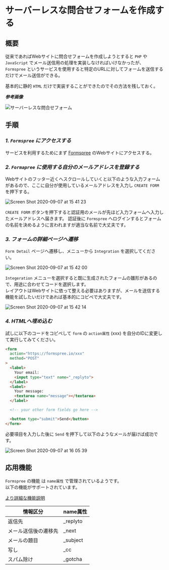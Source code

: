# サーバーレスな問合せフォームを作成する

## 概要

従来であればWebサイトに問合せフォームを作成しようとすると `PHP` や `JavaScript` でメール送信用の処理を実装しなければいけなかったが、 `Formspree` というサービスを使用すると特定のURLに対してフォームを送信するだけでメール送信ができる。

基本的に静的 `HTML` だけで実装することができたのでその方法を残しておく。

***参考画像***

![サーバーレスな問合せフォーム](https://user-images.githubusercontent.com/13072231/92356433-1367b580-f121-11ea-96e4-77499dca4725.png)

## 手順

### ***1. `Formspree` にアクセスする***

サービスを利用するためにまず [Formspree](https://formspree.io/) のWebサイトにアクセスする。

### ***2. `Formapree` に使用する自分のメールアドレスを登録する***

Webサイトのフッター近くへスクロールしていくと以下のような入力フォームがあるので、ここに自分が使用しているメールアドレスを入力し `CREATE FORM` を押下する。

![Screen Shot 2020-09-07 at 15 41 23](https://user-images.githubusercontent.com/13072231/92357086-3a72b700-f122-11ea-92d2-c0971ce684f4.png)

`CREATE FORM` ボタンを押下すると認証用のメールが先ほど入力フォームへ入力したメールアドレスへ届きます。
認証後に `Formspree` へログインするとフォームの名前を決めるように言われますが適当な名前で大丈夫です。

### ***3. フォームの詳細ページへ遷移***

`Form Detail` ページへ遷移し、メニューから `Integration` を選択してください。

![Screen Shot 2020-09-07 at 15 42 00](https://user-images.githubusercontent.com/13072231/92357297-92112280-f122-11ea-8be1-4e0918086e33.png)

`Integeration` メニューを選択すると既に生成されたフォームの雛形があるので、用途に合わせてコードを選択します。<br>
レイアウトはWebサイトに依って整える必要はありますが、メールを送信する機能を試したいだけであれば基本的にコピペで大丈夫です。

![Screen Shot 2020-09-07 at 15 42 14](https://user-images.githubusercontent.com/13072231/92357676-35623780-f123-11ea-8d60-5d9898146bec.png)

### ***4. HTMLへ埋め込む***

試しに以下のコードをコピペして `form` の `action属性` (xxx) を自分のIDに変更して実行してみてください。

```html
<form
  action="https://formspree.io/xxx"
  method="POST"
>
  <label>
    Your email:
    <input type="text" name="_replyto">
  </label>
  <label>
    Your message:
    <textarea name="message"></textarea>
  </label>

  <!-- your other form fields go here -->

  <button type="submit">Send</button>
</form>
```

必要項目を入力した後に `Send` を押下して以下のようなメールが届けば成功です。

![Screen Shot 2020-09-07 at 16 05 39](https://user-images.githubusercontent.com/13072231/92358146-013b4680-f124-11ea-88fc-7a102e242513.png)

## 応用機能

`Formspree` の機能 は `name属性` で管理されているようです。<br>
以下の機能がサポートされています。

[より詳細な機能説明](https://github.com/formspree/formspree)

| 情報区分             | name属性 |
| -------------------- | -------- |
| 返信先               | _replyto |
| メール送信後の遷移先 | _next    |
| メールの題目         | _subject |
| 写し                 | _cc      |
| スパム除け           | _gotcha  |